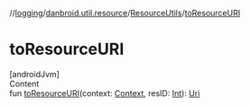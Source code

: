 //[logging](../../../index.md)/[danbroid.util.resource](../index.md)/[ResourceUtils](index.md)/[toResourceURI](to-resource-u-r-i.md)



# toResourceURI  
[androidJvm]  
Content  
fun [toResourceURI](to-resource-u-r-i.md)(context: [Context](https://developer.android.com/reference/kotlin/android/content/Context.html), resID: [Int](https://kotlinlang.org/api/latest/jvm/stdlib/kotlin/-int/index.html)): [Uri](https://developer.android.com/reference/kotlin/android/net/Uri.html)  



